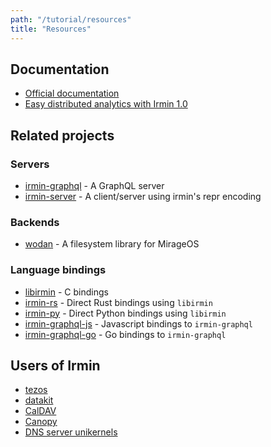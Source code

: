 ```yaml
---
path: "/tutorial/resources"
title: "Resources"
---
```


## Documentation

- [Official documentation](https://mirage.github.io/irmin/)
- [Easy distributed analytics with Irmin 1.0](https://mirage.io/blog/irmin-1.0)

## Related projects

### Servers

- [irmin-graphql](https://github.com/mirage/irmin) - A GraphQL server
- [irmin-server](https://github.com/mirage/irmin-server) - A client/server
  using irmin's repr encoding

### Backends

- [wodan](https://github.com/mirage/wodan) - A filesystem library for MirageOS

### Language bindings

- [libirmin](https://github.com/mirage/irmin) - C bindings
- [irmin-rs](https://github.com/mirage/irmin-rs) - Direct Rust bindings
  using `libirmin`
- [irmin-py](https://github.com/mirage/irmin-py) - Direct Python bindings
  using `libirmin`
- [irmin-graphql-js](https://github.com/zshipko/irmin-graphql-js) - Javascript bindings to
  `irmin-graphql`
- [irmin-graphql-go](https://github.com/zshipko/irmin-graphql-go) - Go bindings to
  `irmin-graphql`

## Users of Irmin

- [tezos](https://tezos.com)
- [datakit](https://github.com/moby/datakit)
- [CalDAV](https://github.com/roburio/caldav)
- [Canopy](https://github.com/engil/Canopy)
- [DNS server unikernels](https://github.com/roburio/unikernels)
